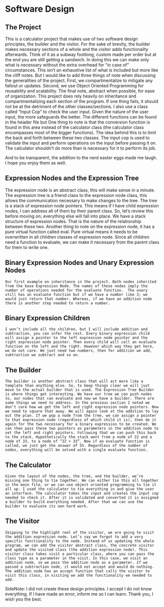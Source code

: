 # Software Design

## The Project
This is a calculator project that makes use of two software design principles, the builder and the visitor. For the sake of brevity, the builder makes necessary sections of a whole and the visitor adds functionality afterwards. Think of it as a subway footlong, custom made per order but at the end you are still getting a sandwich. In doing this we can make only what is necessary without the extra overhead for “in case of” circumstances. This isn’t an exhaustive list of what is included but more like the cliff notes. But I would like to add three things of note when discussing the generalities of the project. First, we compartmentalize to mitigate any fallout or updates. Second, we use Object Oriented Programming for reusability and scalability. The final note, abstract when possible, for ease of organization.
This project does rely heavily on inheritance and compartmentalizing each section of the program. If one thing fails, it should not be at the detriment of the other classes/sections. I also use a class called “Input Cop” to check the user input. Given the nature of the user input, the more safeguards the better. The different functions can be found in the header file but One thing to note is that the conversion function is found in this area instead of the calculator class (the calculator class encompasses most of the bigger functions). The idea behind this is to limit the back and forth between these two classes. The input cop is used to validate the input and perform operations on the input before passing it on. The calculator shouldn’t do more than is necessary for it to perform its job.

And to be transparent, the addition to the nerd easter eggs made me laugh. I hope you enjoy them as well.

## Expression Nodes and the Expression Tree

The expression node is an abstract class, this will make sense in a minute. The expression tree is a friend class to the expression node class, this allows the communication necessary to make changes to the tree. The tree is a stack of expression node pointers. This means if I have child expression nodes, I can address all of them by their parent class. So, let’s review this before moving on; everything else will fall into place. We have a stack structure of expression nodes. That is the nature of the relationship between these two. 
Another thing to note on the expression node, it has a pure virtual function called eval. Pure virtual means it needs to be overwritten in all children classes of expression node. Since all children need a function to evaluate, we can make it necessary from the parent class for them to write one. 

## Binary Expression Nodes and Unary Expression Nodes
	Our first example on inheritance in the project. Both nodes inherited from the base Expression Node. The names of these nodes imply the number of operations needed for the evaluate function.  The unary still has an evaluate function but if we have a number like 3; we would just return that number. Whereas, if we have an addition node there is another step needed to return a number.

## Binary Expression Children
	I won’t include all the children, but I will include addition and subtraction, you can infer the rest. Every binary expression child will assign a pointer to the left expression node pointer and the right expression node pointer. Then every child will call an evaluate function on the left and the right. However which way they get here, we do not care. We just need two numbers, then for addition we add, subtraction we subtract and so on. 

## The Builder
	The builder is another abstract class that will act more like a template than anything else. So, to keep things clear we will just move to the actual builder that is used. The Expression Tree Builder is where things get interesting. We have our tree we can push nodes to, our nodes that can evaluate and now we have a builder. There are some things we need to address. In the previous section I noted we don’t care how we get the left and right expression node pointers. Now we need to square that away. We will again look at the addition to lay out the plan. If we pop a node from the tree, we can assign a pointer to that expression node (regardless of which child it is), then do it again for the two necessary for a binary expression to be created. We can then pass these two pointers as parameters in the addition node to set the left and right pointers. Following that we can push this back to the stack. Hypothetically the stack went from a node of 22 and a node of 33, to a node of “22 + 33”. Now if an evaluate function is called, we just get the answer of 55. Regardless of the number of nodes, everything will be solved with a single evaluate function.

## The Calculator
	Given the layout of the nodes, the tree, and the builder, we’re missing one thing to tie together. We can either tie this all together in the main file, or we can use object oriented programming to tie it all up. I used the calculator to tie everything in and give the user an interface. The calculator takes the input and creates the input cop needed to check it. After it is validated and converted it is assigned a builder to build everything needed. After that we can use the builder to evaluate its own hard work.

## The Visitor
	Skipping to the highlight reel of the visitor, we are going to visit the addition expression node. Let’s say we forgot to add a very specific functionality to the node. Instead of us updating the whole program, we can add the visitor abstract class, the concrete visitor and update the visited class (the addition expression node). This visitor class takes visit a particular class, where you can pass the class type as a parameter in the visit. In this case, we visit an addition node, so we pass the addition node as a parameter. If we passed a subtraction node, it would not accept and would do nothing. The addition node has an accept function that calls the visitor to visit this class, in visiting we add the functionality we needed to add. 


SideNote: I did not create these design principles. I accept I do not know everything. If I have made an error, inform me so I can learn. Thank you, I wish you the best.
